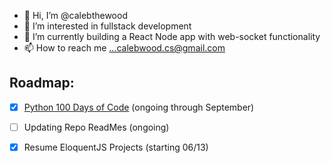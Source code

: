 - 👋 Hi, I’m @calebthewood
- 👀 I’m interested in fullstack development
- 🌱 I’m currently building a React Node app with web-socket functionality
- 📫 How to reach me ...calebwood.cs@gmail.com

## Roadmap:
- [x] [Python 100 Days of Code](https://github.com/calebthewood/Python-100-Days) (ongoing through September)
- [ ] Updating Repo ReadMes (ongoing)
- [x] Resume EloquentJS Projects (starting 06/13)


<!---
calebthewood/calebthewood is a ✨ special ✨ repository because its `README.md` (this file) appears on your GitHub profile.
You can click the Preview link to take a look at your changes.
--->

